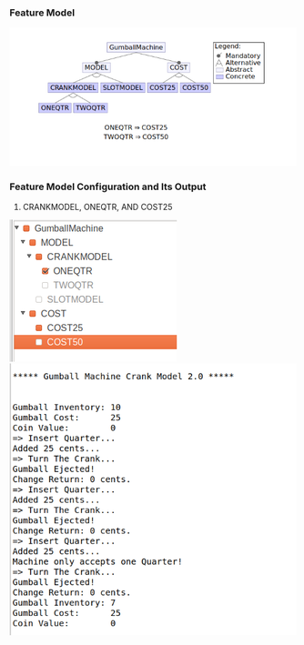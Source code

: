 ### Feature Model
![model image](images/model.png?raw=true)

### Feature Model Configuration and Its Output 
1. CRANKMODEL, ONEQTR, AND COST25

![Configuration](images/crank25.png?raw=true)
![Configuration](images/crank25output.png?raw=true)
